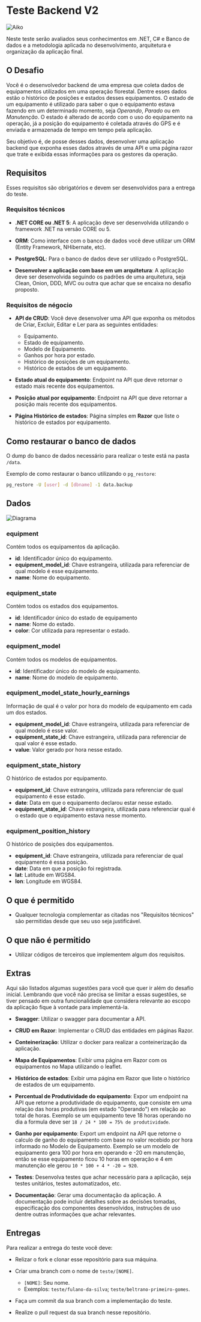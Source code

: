 # Teste Backend V2

![Aiko](img/aiko.png)

Neste teste serão avaliados seus conhecimentos em .NET, C# e Banco de dados e a metodologia aplicada no desenvolvimento, arquitetura e organização da aplicação final.

## O Desafio

Você é o desenvolvedor backend de uma empresa que coleta dados de equipamentos utilizados em uma operação florestal. Dentre esses dados estão o histórico de posições e estados desses equipamentos. O estado de um equipamento é utilizado para saber o que o equipamento estava fazendo em um determinado momento, seja *Operando*, *Parado* ou em *Manutenção*. O estado é alterado de acordo com o uso do equipamento na operação, já a posição do equipamento é coletada através do GPS e é enviada e armazenada de tempo em tempo pela aplicação.

Seu objetivo é, de posse desses dados, desenvolver uma aplicação backend que exponha esses dados através de uma API e uma página razor que trate e exibida essas informações para os gestores da operação.

## Requisitos

Esses requisitos são obrigatórios e devem ser desenvolvidos para a entrega do teste.

### Requisitos técnicos

* **.NET CORE ou .NET 5**: A aplicação deve ser desenvolvida utilizando o framework .NET na versão CORE ou 5.

* **ORM**: Como interface com o banco de dados você deve utilizar um ORM (Entity Framework, NHibernate, etc).

* **PostgreSQL**: Para o banco de dados deve ser utilizado o PostgreSQL.

* **Desenvolver a aplicação com base em um arquitetura**: A aplicação deve ser desenvolvida seguindo os padrões de uma arquitetura, seja Clean, Onion, DDD, MVC ou outra que achar que se encaixa no desafio proposto.

### Requisitos de négocio

* **API de CRUD**: Você deve desenvolver uma API que exponha os métodos de Criar, Excluir, Editar e Ler para as seguintes entidades:
  * Equipamento.
  * Estado de equipamento.
  * Modelo de Equipamento.
  * Ganhos por hora por estado.
  * Histórico de posições de um equipamento.
  * Histórico de estados de um equipamento.

* **Estado atual do equipamento**: Endpoint na API que deve retornar o estado mais recente dos equipamentos.

* **Posição atual por equipamento**: Endpoint na API que deve retornar a posição mais recente dos equipamentos.

* **Página Histórico de estados**: Página símples em **Razor** que liste o histórico de estados por equipamento.

## Como restaurar o banco de dados

O dump do banco de dados necessário para realizar o teste está na pasta `/data`.

Exemplo de como restaurar o banco utilizando o `pg_restore`:
```sh
pg_restore -U [user] -d [dbname] -1 data.backup
```

## Dados 

![Diagrama](img/diagram.png)

### equipment
Contém todos os equipamentos da aplicação.

* **id**: Identificador único do equipamento.
* **equipment_model_id**: Chave estrangeira, utilizada para referenciar de qual modelo é esse equipamento.
* **name**: Nome do equipamento.

### equipment_state
Contém todos os estados dos equipamentos.

* **id**: Identificador único do estado de equipamento
* **name**: Nome do estado.
* **color**: Cor utilizada para representar o estado.

### equipment_model
Contém todos os modelos de equipamentos.

* **id**: Identificador único do modelo de equipamento.
* **name**: Nome do modelo de equipamento.

### equipment_model_state_hourly_earnings
Informação de qual é o valor por hora do modelo de equipamento em cada um dos estados.

* **equipment_model_id**: Chave estrangeira, utilizada para referenciar de qual modelo é esse valor.
* **equipment_state_id**: Chave estrangeira, utilizada para referenciar de qual valor é esse estado.
* **value**: Valor gerado por hora nesse estado.

### equipment_state_history
O histórico de estados por equipamento.

* **equipment_id**: Chave estrangeira, utilizada para referenciar de qual equipamento é esse estado.
* **date**: Data em que o equipamento declarou estar nesse estado.
* **equipment_state_id**: Chave estrangeira, utilizada para referenciar qual é o estado que o equipamento estava nesse momento.

### equipment_position_history
O histórico de posições dos equipamentos.

* **equipment_id**: Chave estrangeira, utilizada para referenciar de qual equipamento é essa posição.
* **date**: Data em que a posição foi registrada.
* **lat**: Latitude em WGS84.
* **lon**: Longitude em WGS84.


## O que é permitido

* Qualquer tecnologia complementar as citadas nos "Requisitos técnicos" são permitidas desde que seu uso seja justificável.

## O que não é permitido

* Utilizar códigos de terceiros que implementem algum dos requisitos.

## Extras

Aqui são listados algumas sugestões para você que quer ir além do desafio inicial. Lembrando que você não precisa se limitar a essas sugestões, se tiver pensado em outra funcionalidade que considera relevante ao escopo da aplicação fique à vontade para implementá-la.

* **Swagger**: Utilizar o swagger para documentar a API.

* **CRUD em Razor**: Implementar o CRUD das entidades em páginas Razor.

* **Conteinerização**: Utilizar o docker para realizar a conteinerização da aplicação.

* **Mapa de Equipamentos**: Exibir uma página em Razor com os equipamentos no Mapa utilizando o leaflet.

* **Histórico de estados**: Exibir uma página em Razor que liste o histórico de estados de um equipamento.

* **Percentual de Produtividade do equipamento**: Expor um endpoint na API que retorne a produtividade do equipamento, que consiste em uma relação das horas produtivas (em estado "Operando") em relação ao total de horas. Exemplo se um equipamento teve 18 horas operando no dia a formula deve ser `18 / 24 * 100 = 75% de produtividade`.

* **Ganho por equipamento**: Export um endpoint na API que retorne o calculo de ganho do equipamento com base no valor recebido por hora informado no Modelo de Equipamento. Exemplo se um modelo de equipamento gera 100 por hora em operando e -20 em manutenção, então se esse equipamento ficou 10 horas em operação e 4 em manutenção ele gerou `10 * 100 + 4 * -20 = 920`.

* **Testes**: Desenvolva testes que achar necessário para a aplicação, seja testes unitários, testes automatizados, etc.

* **Documentação**: Gerar uma documentação da aplicação. A documentação pode incluir detalhes sobre as decisões tomadas, especificação dos componentes desenvolvidos, instruções de uso dentre outras informações que achar relevantes.

## Entregas

Para realizar a entrega do teste você deve:

* Relizar o fork e clonar esse repositório para sua máquina.
  
* Criar uma branch com o nome de `teste/[NOME]`.
  * `[NOME]`: Seu nome.
  * Exemplos: `teste/fulano-da-silva`; `teste/beltrano-primeiro-gomes`.
  
* Faça um commit da sua branch com a implementação do teste.
  
* Realize o pull request da sua branch nesse repositório.
